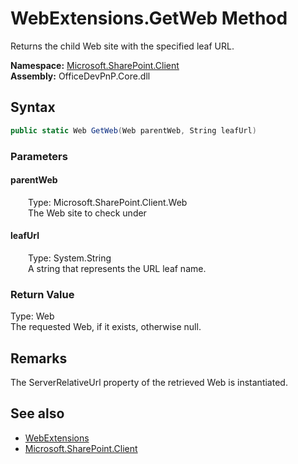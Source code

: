 # WebExtensions.GetWeb Method  
 Returns the child Web site with the specified leaf URL.   

**Namespace:** [Microsoft.SharePoint.Client](Microsoft.SharePoint.Client.md)  
**Assembly:** OfficeDevPnP.Core.dll  
## Syntax
```C#
public static Web GetWeb(Web parentWeb, String leafUrl)
```
### Parameters
#### parentWeb  
&emsp;&emsp;Type: Microsoft.SharePoint.Client.Web  
&emsp;&emsp;The Web site to check under  

  

#### leafUrl  
&emsp;&emsp;Type: System.String  
&emsp;&emsp;A string that represents the URL leaf name.  

  

### Return Value
Type: Web  
The requested Web, if it exists, otherwise null.  


## Remarks
 The ServerRelativeUrl property of the retrieved Web is instantiated. 
  
## See also
- [WebExtensions](Microsoft.SharePoint.Client.WebExtensions.md) 
- [Microsoft.SharePoint.Client](Microsoft.SharePoint.Client.md) 
